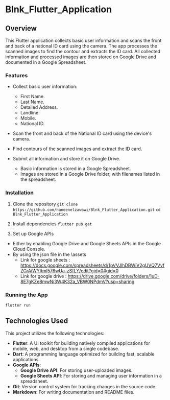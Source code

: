 # Blnk_Flutter_Application

## Overview
This Flutter application collects basic user information and scans the front and back of a national ID card using the camera. The app processes the scanned images to find the contour and extracts the ID card. All collected information and processed images are then stored on Google Drive and documented in a Google Spreadsheet.

### Features

- Collect basic user information:
  - First Name.
  - Last Name.
  - Detailed Address.
  - Landline.
  - Mobile.
  - National ID.

- Scan the front and back of the National ID card using the device's camera.
- Find contours of the scanned images and extract the ID card.
- Submit all information and store it on Google Drive.
  - Basic information is stored in a Google Spreadsheet.
  - Images are stored in a Google Drive folder, with filenames listed in the spreadsheet.

### Installation

1. Clone the repository
   ``` git clone https://github.com/haneenelzawawi/Blnk_Flutter_Application.git ```
   ``` cd Blnk_Flutter_Application ```

2. Install dependencies
   ``` flutter pub get ```
4. Set up Google APIs
- Either by enabling Google Drive and Google Sheets APIs in the Google Cloud Console.
- By using the json file in the \assets
    - Link for google sheets : https://docs.google.com/spreadsheets/d/1pVVJlhDBWiV2gUVQ7VvfZGrAiWYItml576wUa-zSfLY/edit?gid=0#gid=0
    - Link for google drive : https://drive.google.com/drive/folders/1uD-8E7gKZe8mwNi3W4K32a_VBW0NPdmV?usp=sharing
 
### Running the App 
``` flutter run ```

## Technologies Used

This project utilizes the following technologies:

- **Flutter**: A UI toolkit for building natively compiled applications for mobile, web, and desktop from a single codebase.
- **Dart**: A programming language optimized for building fast, scalable applications.
- **Google APIs**:
  - **Google Drive API**: For storing user-uploaded images.
  - **Google Sheets API**: For storing and managing user information in a spreadsheet.
- **Git**: Version control system for tracking changes in the source code.
- **Markdown**: For writing documentation and README files.



